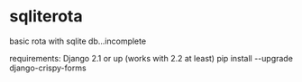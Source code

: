 # sqliterota
basic rota with sqlite db...incomplete

requirements:
Django 2.1 or up (works with 2.2 at least)
pip install --upgrade django-crispy-forms
